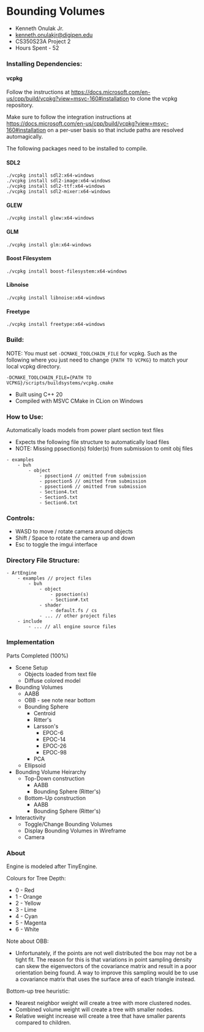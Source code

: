 # Bounding Volumes

- Kenneth Onulak Jr.
- kenneth.onulakjr@digipen.edu
- CS350S23A Project 2
- Hours Spent - 52

### Installing Dependencies:
#### vcpkg
Follow the instructions at https://docs.microsoft.com/en-us/cpp/build/vcpkg?view=msvc-160#installation to clone the vcpkg repository.

Make sure to follow the integration instructions at https://docs.microsoft.com/en-us/cpp/build/vcpkg?view=msvc-160#installation on a per-user basis so that include paths are resolved automagically.

The following packages need to be installed to compile.
#### SDL2
    ./vcpkg install sdl2:x64-windows
    ./vcpkg install sdl2-image:x64-windows
    ./vcpkg install sdl2-ttf:x64-windows
    ./vcpkg install sdl2-mixer:x64-windows

#### GLEW 
    ./vcpkg install glew:x64-windows

#### GLM 
    ./vcpkg install glm:x64-windows

#### Boost Filesystem
    ./vcpkg install boost-filesystem:x64-windows

#### Libnoise
    ./vcpkg install libnoise:x64-windows

#### Freetype
    ./vcpkg install freetype:x64-windows

### Build:
NOTE: You must set `-DCMAKE_TOOLCHAIN_FILE` for vcpkg. Such as the following where you just need to change `{PATH TO VCPKG}` to match your local vcpkg directory.
```
-DCMAKE_TOOLCHAIN_FILE={PATH TO VCPKG}/scripts/buildsystems/vcpkg.cmake
```
- Built using C++ 20
- Compiled with MSVC CMake in CLion on Windows

### How to Use:
Automatically loads models from power plant section text files
- Expects the following file structure to automatically load files
- NOTE: Missing ppsection(s) folder(s) from submission to omit obj files
```
- examples
    - bvh
        - object
            - ppsection4 // omitted from submission
            - ppsection5 // omitted from submission
            - ppsection6 // omitted from submission
            - Section4.txt
            - Section5.txt
            - Section6.txt
```

### Controls:
- WASD to move / rotate camera around objects
- Shift / Space to rotate the camera up and down
- Esc to toggle the imgui interface

### Directory File Structure:
```
- ArtEngine
    - examples // project files
        - bvh
            - object
                - ppsection(s)
                - Section#.txt
            - shader
                - default.fs / cs
            - ... // other project files
    - include
        - ... // all engine source files
```

### Implementation
Parts Completed (100%)
- Scene Setup
  - Objects loaded from text file
  - Diffuse colored model
- Bounding Volumes
  - AABB
  - OBB - see note near bottom
  - Bounding Sphere
    - Centroid
    - Ritter's
    - Larsson's
      - EPOC-6
      - EPOC-14
      - EPOC-26
      - EPOC-98
    - PCA
  - Ellipsoid
- Bounding Volume Heirarchy
  - Top-Down construction
    - AABB
    - Bounding Sphere (Ritter's)
  - Bottom-Up construction
    - AABB
    - Bounding Sphere (Ritter's)
- Interactivity
  - Toggle/Change Bounding Volumes
  - Display Bounding Volumes in Wireframe
  - Camera

### About
Engine is modeled after TinyEngine. 

Colours for Tree Depth:
- 0 - Red
- 1 - Orange
- 2 - Yellow
- 3 - Lime
- 4 - Cyan
- 5 - Magenta
- 6 - White

Note about OBB:
- Unfortunately, if the points are not well distributed the box may not be a tight fit. The reason for this is that variations in point sampling density can skew the eigenvectors of the covariance matrix and result in a poor orientation being found. A way to improve this sampling would be to use a covariance matrix that uses the surface area of each triangle instead. 

Bottom-up tree heuristic:
- Nearest neighbor weight will create a tree with more clustered nodes.
- Combined volume weight will create a tree with smaller nodes.
- Relative weight increase will create a tree that have smaller parents compared to children.